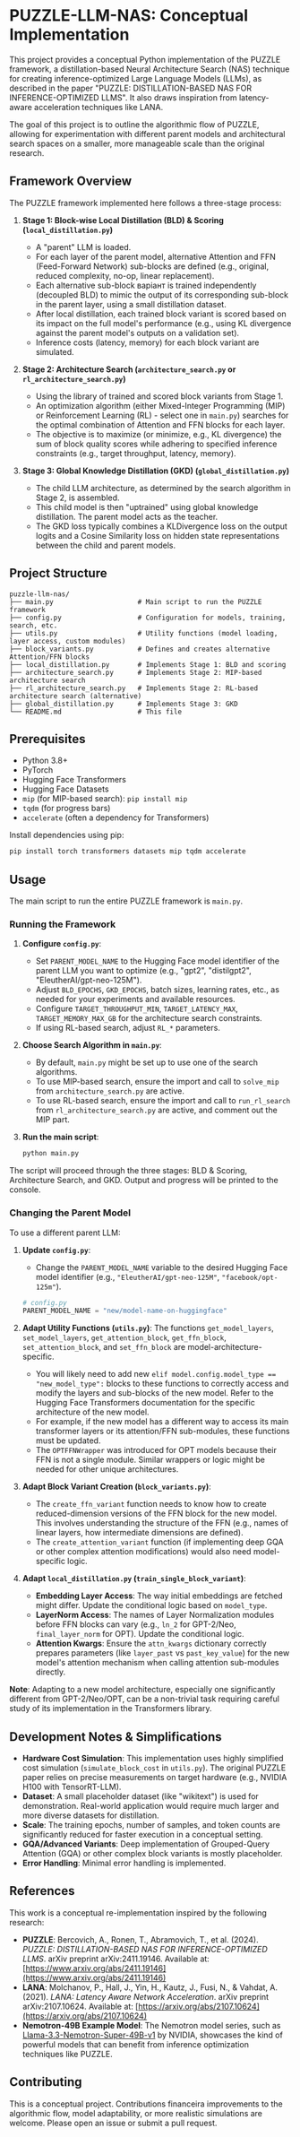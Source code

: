 
# PUZZLE-LLM-NAS: Conceptual Implementation

This project provides a conceptual Python implementation of the PUZZLE framework, a distillation-based Neural Architecture Search (NAS) technique for creating inference-optimized Large Language Models (LLMs), as described in the paper "PUZZLE: DISTILLATION-BASED NAS FOR INFERENCE-OPTIMIZED LLMS". It also draws inspiration from latency-aware acceleration techniques like LANA.

The goal of this project is to outline the algorithmic flow of PUZZLE, allowing for experimentation with different parent models and architectural search spaces on a smaller, more manageable scale than the original research.

## Framework Overview

The PUZZLE framework implemented here follows a three-stage process:

1.  **Stage 1: Block-wise Local Distillation (BLD) & Scoring (`local_distillation.py`)**
    *   A "parent" LLM is loaded.
    *   For each layer of the parent model, alternative Attention and FFN (Feed-Forward Network) sub-blocks are defined (e.g., original, reduced complexity, no-op, linear replacement).
    *   Each alternative sub-block варіант is trained independently (decoupled BLD) to mimic the output of its corresponding sub-block in the parent layer, using a small distillation dataset.
    *   After local distillation, each trained block variant is scored based on its impact on the full model's performance (e.g., using KL divergence against the parent model's outputs on a validation set).
    *   Inference costs (latency, memory) for each block variant are simulated.

2.  **Stage 2: Architecture Search (`architecture_search.py` or `rl_architecture_search.py`)**
    *   Using the library of trained and scored block variants from Stage 1.
    *   An optimization algorithm (either Mixed-Integer Programming (MIP) or Reinforcement Learning (RL) - select one in `main.py`) searches for the optimal combination of Attention and FFN blocks for each layer.
    *   The objective is to maximize (or minimize, e.g., KL divergence) the sum of block quality scores while adhering to specified inference constraints (e.g., target throughput, latency, memory).

3.  **Stage 3: Global Knowledge Distillation (GKD) (`global_distillation.py`)**
    *   The child LLM architecture, as determined by the search algorithm in Stage 2, is assembled.
    *   This child model is then "uptrained" using global knowledge distillation. The parent model acts as the teacher.
    *   The GKD loss typically combines a KLDivergence loss on the output logits and a Cosine Similarity loss on hidden state representations between the child and parent models.

## Project Structure

```
puzzle-llm-nas/
├── main.py                     # Main script to run the PUZZLE framework
├── config.py                   # Configuration for models, training, search, etc.
├── utils.py                    # Utility functions (model loading, layer access, custom modules)
├── block_variants.py           # Defines and creates alternative Attention/FFN blocks
├── local_distillation.py       # Implements Stage 1: BLD and scoring
├── architecture_search.py      # Implements Stage 2: MIP-based architecture search
├── rl_architecture_search.py   # Implements Stage 2: RL-based architecture search (alternative)
├── global_distillation.py      # Implements Stage 3: GKD
└── README.md                   # This file
```

## Prerequisites

*   Python 3.8+
*   PyTorch
*   Hugging Face Transformers
*   Hugging Face Datasets
*   `mip` (for MIP-based search): `pip install mip`
*   `tqdm` (for progress bars)
*   `accelerate` (often a dependency for Transformers)

Install dependencies using pip:
```bash
pip install torch transformers datasets mip tqdm accelerate
```

## Usage

The main script to run the entire PUZZLE framework is `main.py`.

### Running the Framework

1.  **Configure `config.py`**:
    *   Set `PARENT_MODEL_NAME` to the Hugging Face model identifier of the parent LLM you want to optimize (e.g., "gpt2", "distilgpt2", "EleutherAI/gpt-neo-125M").
    *   Adjust `BLD_EPOCHS`, `GKD_EPOCHS`, batch sizes, learning rates, etc., as needed for your experiments and available resources.
    *   Configure `TARGET_THROUGHPUT_MIN`, `TARGET_LATENCY_MAX`, `TARGET_MEMORY_MAX_GB` for the architecture search constraints.
    *   If using RL-based search, adjust `RL_*` parameters.

2.  **Choose Search Algorithm in `main.py`**:
    *   By default, `main.py` might be set up to use one of the search algorithms.
    *   To use MIP-based search, ensure the import and call to `solve_mip` from `architecture_search.py` are active.
    *   To use RL-based search, ensure the import and call to `run_rl_search` from `rl_architecture_search.py` are active, and comment out the MIP part.

3.  **Run the main script**:
    ```bash
    python main.py
    ```

The script will proceed through the three stages: BLD & Scoring, Architecture Search, and GKD. Output and progress will be printed to the console.

### Changing the Parent Model

To use a different parent LLM:

1.  **Update `config.py`**:
    *   Change the `PARENT_MODEL_NAME` variable to the desired Hugging Face model identifier (e.g., `"EleutherAI/gpt-neo-125M"`, `"facebook/opt-125m"`).
    ```python
    # config.py
    PARENT_MODEL_NAME = "new/model-name-on-huggingface"
    ```

2.  **Adapt Utility Functions (`utils.py`)**:
    The functions `get_model_layers`, `set_model_layers`, `get_attention_block`, `get_ffn_block`, `set_attention_block`, and `set_ffn_block` are model-architecture-specific.
    *   You will likely need to add new `elif model.config.model_type == "new_model_type":` blocks to these functions to correctly access and modify the layers and sub-blocks of the new model. Refer to the Hugging Face Transformers documentation for the specific architecture of the new model.
    *   For example, if the new model has a different way to access its main transformer layers or its attention/FFN sub-modules, these functions must be updated.
    *   The `OPTFFNWrapper` was introduced for OPT models because their FFN is not a single module. Similar wrappers or logic might be needed for other unique architectures.

3.  **Adapt Block Variant Creation (`block_variants.py`)**:
    *   The `create_ffn_variant` function needs to know how to create reduced-dimension versions of the FFN block for the new model. This involves understanding the structure of the FFN (e.g., names of linear layers, how intermediate dimensions are defined).
    *   The `create_attention_variant` function (if implementing deep GQA or other complex attention modifications) would also need model-specific logic.

4.  **Adapt `local_distillation.py` (`train_single_block_variant`)**:
    *   **Embedding Layer Access**: The way initial embeddings are fetched might differ. Update the conditional logic based on `model_type`.
    *   **LayerNorm Access**: The names of Layer Normalization modules before FFN blocks can vary (e.g., `ln_2` for GPT-2/Neo, `final_layer_norm` for OPT). Update the conditional logic.
    *   **Attention Kwargs**: Ensure the `attn_kwargs` dictionary correctly prepares parameters (like `layer_past` vs `past_key_value`) for the new model's attention mechanism when calling attention sub-modules directly.

**Note**: Adapting to a new model architecture, especially one significantly different from GPT-2/Neo/OPT, can be a non-trivial task requiring careful study of its implementation in the Transformers library.

## Development Notes & Simplifications

*   **Hardware Cost Simulation**: This implementation uses highly simplified cost simulation (`simulate_block_cost` in `utils.py`). The original PUZZLE paper relies on precise measurements on target hardware (e.g., NVIDIA H100 with TensorRT-LLM).
*   **Dataset**: A small placeholder dataset (like "wikitext") is used for demonstration. Real-world application would require much larger and more diverse datasets for distillation.
*   **Scale**: The training epochs, number of samples, and token counts are significantly reduced for faster execution in a conceptual setting.
*   **GQA/Advanced Variants**: Deep implementation of Grouped-Query Attention (GQA) or other complex block variants is mostly placeholder.
*   **Error Handling**: Minimal error handling is implemented.

## References

This work is a conceptual re-implementation inspired by the following research:

*   **PUZZLE**: Bercovich, A., Ronen, T., Abramovich, T., et al. (2024). *PUZZLE: DISTILLATION-BASED NAS FOR INFERENCE-OPTIMIZED LLMS*. arXiv preprint arXiv:2411.19146. Available at: [https://www.arxiv.org/abs/2411.19146](https://www.arxiv.org/abs/2411.19146)
*   **LANA**: Molchanov, P., Hall, J., Yin, H., Kautz, J., Fusi, N., & Vahdat, A. (2021). *LANA: Latency Aware Network Acceleration*. arXiv preprint arXiv:2107.10624. Available at: [https://arxiv.org/abs/2107.10624](https://arxiv.org/abs/2107.10624)
*   **Nemotron-49B Example Model**: The Nemotron model series, such as [Llama-3.3-Nemotron-Super-49B-v1](https://huggingface.co/nvidia/Llama-3_3-Nemotron-Super-49B-v1) by NVIDIA, showcases the kind of powerful models that can benefit from inference optimization techniques like PUZZLE.

## Contributing

This is a conceptual project. Contributions financeira improvements to the algorithmic flow, model adaptability, or more realistic simulations are welcome. Please open an issue or submit a pull request.
